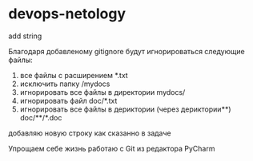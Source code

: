 # devops-netology
add string

Благодаря добавленому gitignore будут игнорироваться следующие файлы:

1) все файлы с расширением *.txt
2) исключить папку /mydocs
3) игнорировать все файлы в директории mydocs/
4) игнорировать файл doc/*.txt
5) игнорировать все файлы в дериктории (через дериктории**) doc/**/*.doc

добавляю новую строку как сказанно в задаче

Упрощаем себе жизнь
работаю с Git из редактора PyCharm